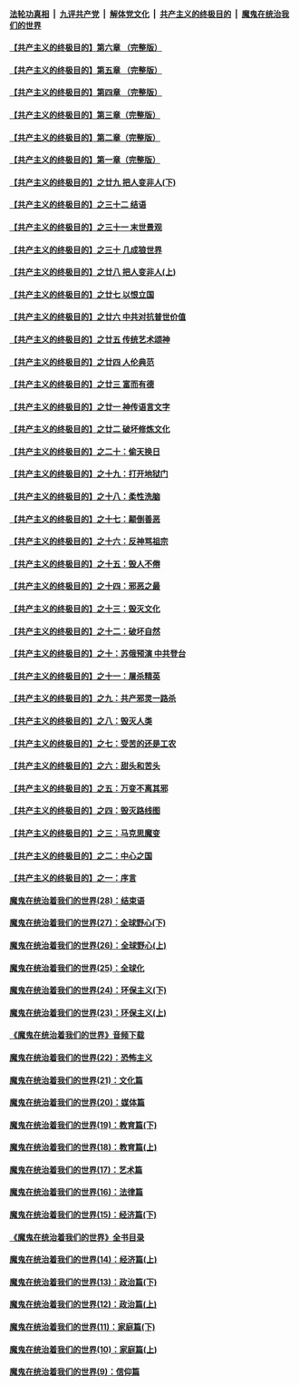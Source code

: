 ####  [法轮功真相](../../../../basic/blob/master/README.md?t=06240402) &nbsp;|&nbsp; [九评共产党](../../../../9ping.md/blob/master/README.md?t=06240402) &nbsp;|&nbsp; [解体党文化](../../../../jtdwh.md/blob/master/README.md?t=06240402)  &nbsp;|&nbsp; [共产主义的终极目的](../../../../gczydzjmd.md/blob/master/README.md?t=06240402) &nbsp;|&nbsp; [魔鬼在统治我们的世界](../../../../mgztzwmdsj.md/blob/master/README.md?t=06240402) 

#### [【共产主义的终极目的】第六章 （完整版）](../pages/nsc422/n11428913.md?t=06240402) 

#### [【共产主义的终极目的】第五章 （完整版）](../pages/nsc422/n11428912.md?t=06240402) 

#### [【共产主义的终极目的】第四章 （完整版）](../pages/nsc422/n11428907.md?t=06240402) 

#### [【共产主义的终极目的】第三章（完整版）](../pages/nsc422/n11428848.md?t=06240402) 

#### [【共产主义的终极目的】第二章（完整版）](../pages/nsc422/n11428831.md?t=06240402) 

#### [【共产主义的终极目的】第一章（完整版）](../pages/nsc422/n11417651.md?t=06240402) 

#### [【共产主义的终极目的】之廿九 把人变非人(下)](../pages/nsc422/n11344140.md?t=06240402) 

#### [【共产主义的终极目的】之三十二 结语](../pages/nsc422/n11360535.md?t=06240402) 

#### [【共产主义的终极目的】之三十一 末世景观](../pages/nsc422/n11351129.md?t=06240402) 

#### [【共产主义的终极目的】之三十 几成狼世界](../pages/nsc422/n11348280.md?t=06240402) 

#### [【共产主义的终极目的】之廿八 把人变非人(上)](../pages/nsc422/n11340492.md?t=06240402) 

#### [【共产主义的终极目的】之廿七 以恨立国](../pages/nsc422/n11336944.md?t=06240402) 

#### [【共产主义的终极目的】之廿六 中共对抗普世价值](../pages/nsc422/n11324785.md?t=06240402) 

#### [【共产主义的终极目的】之廿五 传统艺术颂神](../pages/nsc422/n11296396.md?t=06240402) 

#### [【共产主义的终极目的】之廿四 人伦典范](../pages/nsc422/n11296397.md?t=06240402) 

#### [【共产主义的终极目的】之廿三 富而有德](../pages/nsc422/n11283598.md?t=06240402) 

#### [【共产主义的终极目的】之廿一 神传语言文字](../pages/nsc422/n11263265.md?t=06240402) 

#### [【共产主义的终极目的】之廿二 破坏修炼文化](../pages/nsc422/n11245728.md?t=06240402) 

#### [【共产主义的终极目的】之二十：偷天换日](../pages/nsc422/n11238846.md?t=06240402) 

#### [【共产主义的终极目的】之十九：打开地狱门](../pages/nsc422/n11206376.md?t=06240402) 

#### [【共产主义的终极目的】之十八：柔性洗脑](../pages/nsc422/n11199994.md?t=06240402) 

#### [【共产主义的终极目的】之十七：颠倒善恶](../pages/nsc422/n11179782.md?t=06240402) 

#### [【共产主义的终极目的】之十六：反神骂祖宗](../pages/nsc422/n11166798.md?t=06240402) 

#### [【共产主义的终极目的】之十五：毁人不倦](../pages/nsc422/n11166792.md?t=06240402) 

#### [【共产主义的终极目的】之十四：邪恶之最](../pages/nsc422/n11150249.md?t=06240402) 

#### [【共产主义的终极目的】之十三：毁灭文化](../pages/nsc422/n11135227.md?t=06240402) 

#### [【共产主义的终极目的】之十二：破坏自然](../pages/nsc422/n11135214.md?t=06240402) 

#### [【共产主义的终极目的】之十：苏俄预演 中共登台](../pages/nsc422/n11118424.md?t=06240402) 

#### [【共产主义的终极目的】之十一：屠杀精英](../pages/nsc422/n11118442.md?t=06240402) 

#### [【共产主义的终极目的】之九：共产邪灵一路杀](../pages/nsc422/n11114139.md?t=06240402) 

#### [【共产主义的终极目的】之八：毁灭人类](../pages/nsc422/n11108503.md?t=06240402) 

#### [【共产主义的终极目的】之七：受苦的还是工农](../pages/nsc422/n11101809.md?t=06240402) 

#### [【共产主义的终极目的】之六：甜头和苦头](../pages/nsc422/n11096971.md?t=06240402) 

#### [【共产主义的终极目的】之五：万变不离其邪](../pages/nsc422/n11091285.md?t=06240402) 

#### [【共产主义的终极目的】之四：毁灭路线图](../pages/nsc422/n11086284.md?t=06240402) 

#### [【共产主义的终极目的】之三：马克思魔变](../pages/nsc422/n11061941.md?t=06240402) 

#### [【共产主义的终极目的】之二：中心之国](../pages/nsc422/n11047728.md?t=06240402) 

#### [【共产主义的终极目的】之一：序言](../pages/nsc422/n11086077.md?t=06240402) 

#### [魔鬼在统治着我们的世界(28)：结束语](../pages/nsc422/n10936246.md?t=06240402) 

#### [魔鬼在统治着我们的世界(27)：全球野心(下)](../pages/nsc422/n10928319.md?t=06240402) 

#### [魔鬼在统治着我们的世界(26)：全球野心(上)](../pages/nsc422/n10900318.md?t=06240402) 

#### [魔鬼在统治着我们的世界(25)：全球化](../pages/nsc422/n10788205.md?t=06240402) 

#### [魔鬼在统治着我们的世界(24)：环保主义(下)](../pages/nsc422/n10695307.md?t=06240402) 

#### [魔鬼在统治着我们的世界(23)：环保主义(上)](../pages/nsc422/n10688613.md?t=06240402) 

#### [《魔鬼在统治着我们的世界》音频下载](../pages/nsc422/n10635553.md?t=06240402) 

#### [魔鬼在统治着我们的世界(22)：恐怖主义](../pages/nsc422/n10614727.md?t=06240402) 

#### [魔鬼在统治着我们的世界(21)：文化篇](../pages/nsc422/n10597706.md?t=06240402) 

#### [魔鬼在统治着我们的世界(20)：媒体篇](../pages/nsc422/n10586579.md?t=06240402) 

#### [魔鬼在统治着我们的世界(19)：教育篇(下)](../pages/nsc422/n10564808.md?t=06240402) 

#### [魔鬼在统治着我们的世界(18)：教育篇(上)](../pages/nsc422/n10526970.md?t=06240402) 

#### [魔鬼在统治着我们的世界(17)：艺术篇](../pages/nsc422/n10499093.md?t=06240402) 

#### [魔鬼在统治着我们的世界(16)：法律篇](../pages/nsc422/n10485969.md?t=06240402) 

#### [魔鬼在统治着我们的世界(15)：经济篇(下)](../pages/nsc422/n10469975.md?t=06240402) 

#### [《魔鬼在统治着我们的世界》全书目录](../pages/nsc422/n10464261.md?t=06240402) 

#### [魔鬼在统治着我们的世界(14)：经济篇(上)](../pages/nsc422/n10457370.md?t=06240402) 

#### [魔鬼在统治着我们的世界(13)：政治篇(下)](../pages/nsc422/n10448270.md?t=06240402) 

#### [魔鬼在统治着我们的世界(12)：政治篇(上)](../pages/nsc422/n10444576.md?t=06240402) 

#### [魔鬼在统治着我们的世界(11)：家庭篇(下)](../pages/nsc422/n10440961.md?t=06240402) 

#### [魔鬼在统治着我们的世界(10)：家庭篇(上)](../pages/nsc422/n10435448.md?t=06240402) 

#### [魔鬼在统治着我们的世界(9)：信仰篇](../pages/nsc422/n10432159.md?t=06240402) 

